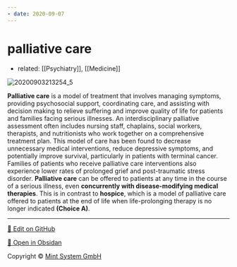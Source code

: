 ```yaml
---
- date: 2020-09-07
---
```


# palliative care

- related: [[Psychiatry]], [[Medicine]]

<!-- palliative care goals and services -->

![20200903213254_5](https://photos.thisispiggy.com/file/wikiFiles/20200903213254_5.png)

**Palliative care** is a model of treatment that involves managing symptoms, providing psychosocial support, coordinating care, and assisting with decision making to relieve suffering and improve quality of life for patients and families facing serious illnesses.  An interdisciplinary palliative assessment often includes nursing staff, chaplains, social workers, therapists, and nutritionists who work together on a comprehensive treatment plan.  This model of care has been found to decrease unnecessary medical interventions, reduce depressive symptoms, and potentially improve survival, particularly in patients with terminal cancer.  Families of patients who receive palliative care interventions also experience lower rates of prolonged grief and post-traumatic stress disorder.  **Palliative care** can be offered to patients at any time in the course of a serious illness, even **concurrently with disease-modifying medical therapies**.  This is in contrast to **hospice**, which is a model of palliative care offered to patients at the end of life when life-prolonging therapy is no longer indicated **(Choice A)**.


<hr>

[📝 Edit on GitHub](https://github.com/Mint-System/Knowledge/blob/master/palliative%20care.md)

[📂 Open in Obsidan](obsidian://open?vault=Knowledge%20Mint%20System&file=palliative%20care.md ':target=_self')

<footer>Copyright © <a href="https://www.mint-system.ch/">Mint System GmbH</a></footer>